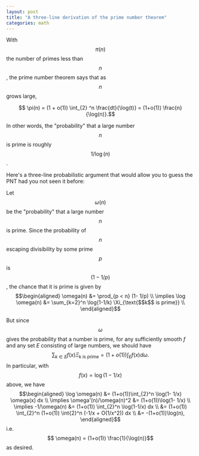 ```yaml
---
layout: post
title: "A three-line derivation of the prime number theorem"
categories: math
---
```

With $$\pi(n)$$ the number of primes less than $$n$$, the prime number theorem says that as $$n$$ grows large,

$$ \pi(n) = (1 + o(1)) \int_{2} ^n \frac{dt}{\log(t)}  = (1+o(1)) \frac{n}{\log(n)}.$$

In other words, the "probability" that a large number $$n$$ is prime is roughly $$1/\log(n)$$.

Here's a three-line probabilistic argument that would allow you to guess the PNT had you not seen it before:

Let $$\omega(n)$$ be the "probability" that a large number $$n$$ is prime. Since the probability of $$n$$ escaping divisibility by some prime $$p$$ is $$(1-1/p)$$, the chance that it is prime is given by
$$\begin{aligned}
  \omega(n) &= \prod_{p < n} (1- 1/p) \\
  \implies \log \omega(n) &= \sum_{k=2}^n \log(1-1/k) \Xi_{\text{$$k$$ is prime}} \\
\end{aligned}$$

But since $$\omega$$ gives the probability that a number is prime, for any sufficiently smooth $f$ and any set $E$ consisting of large numbers, we should have
$$\sum_{k \in E} f(x)\Xi_{\text{$$k$$ is prime}} = (1+o(1)) \int_E f(x) d\omega.$$
In particular, with $$f(x) = \log(1-1/x)$$ above, we have
$$\begin{aligned}
  \log \omega(n) &= (1+o(1))\int_{2}^n \log(1- 1/x) \omega(x) dx \\
  \implies \omega'(n)/\omega(n)^2 &= (1+o(1))\log(1- 1/x) \\
  \implies -1/\omega(n) &= (1+o(1)) \int_{2}^n \log(1-1/x) dx \\
   &= (1+o(1)) \int_{2}^n (1+o(1)) \int{2}^n (-1/x + O(1/x^2)) dx \\
   &= -(1+o(1))\log(n),
\end{aligned}$$
i.e.
$$ \omega(n) = (1+o(1)) \frac{1}{\log(n)}$$
as desired.

